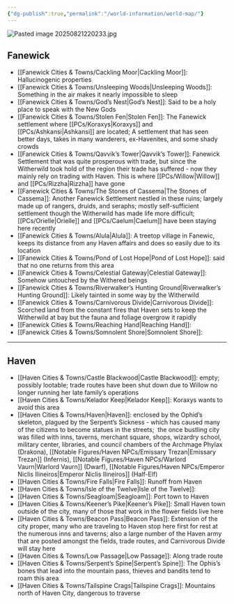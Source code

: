 ```yaml
---
{"dg-publish":true,"permalink":"/world-information/world-map/"}
---
```


![Pasted image 20250821220233.jpg](/img/user/_Assets/Pasted%20image%2020250821220233.jpg)

## Fanewick
- [[Fanewick Cities & Towns/Cackling Moor\|Cackling Moor]]: Hallucinogenic properties
- [[Fanewick Cities & Towns/Unsleeping Woods\|Unsleeping Woods]]: Something in the air makes it nearly impossible to sleep
- [[Fanewick Cities & Towns/God’s Nest\|God’s Nest]]: Said to be a holy place to speak with the New Gods
- [[Fanewick Cities & Towns/Stolen Fen\|Stolen Fen]]: The Fanewick settlement where [[PCs/Koraxys\|Koraxys]] and [[PCs/Ashkansi\|Ashkansi]] are located; A settlement that has seen better days, takes in many wanderers, ex-Havenites, and some shady crowds
- [[Fanewick Cities & Towns/Qavvik’s Tower\|Qavvik’s Tower]]: Fanewick Settlement that was quite prosperous with trade, but since the Witherwild took hold of the region their trade has suffered - now they mainly rely on trading with Haven. This is where [[PCs/Willow\|Willow]] and [[PCs/Rizzha\|Rizzha]] have gone
- [[Fanewick Cities & Towns/The Stones of Cassema\|The Stones of Cassema]]: Another Fanewick Settlement nestled in these ruins; largely made up of rangers, druids, and seraphs; mostly self-sufficient settlement though the Witherwild has made life more difficult; [[PCs/Orielle\|Orielle]] and [[PCs/Caelum\|Caelum]] have been staying here recently
- [[Fanewick Cities & Towns/Alula\|Alula]]: A treetop village in Fanewic, keeps its distance from any Haven affairs and does so easily due to its location
- [[Fanewick Cities & Towns/Pond of Lost Hope\|Pond of Lost Hope]]: said that no one returns from this area
- [[Fanewick Cities & Towns/Celestial Gateway\|Celestial Gateway]]: Somehow untouched by the Withered beings
- [[Fanewick Cities & Towns/Riverwalker’s Hunting Ground\|Riverwalker’s Hunting Ground]]: Likely tainted in some way by the Witherwild
- [[Fanewick Cities & Towns/Carnivorous Divide\|Carnivorous Divide]]: Scorched land from the constant fires that Haven sets to keep the Witherwild at bay but the fauna and foliage overgrow it rapidly
- [[Fanewick Cities & Towns/Reaching Hand\|Reaching Hand]]: 
- [[Fanewick Cities & Towns/Somnolent Shore\|Somnolent Shore]]:

---

## Haven
- [[Haven Cities & Towns/Castle Blackwood\|Castle Blackwood]]: empty; possibly lootable; trade routes have been shut down due to Willow no longer running her late family’s operations
- [[Haven Cities & Towns/Kelador Keep\|Kelador Keep]]: Koraxys wants to avoid this area
- [[Haven Cities & Towns/Haven\|Haven]]: enclosed by the Ophid’s skeleton, plagued by the Serpent’s Sickness - which has caused many of the citizens to become statues in the streets;  the once bustling city was filled with inns, taverns, merchant square, shops, wizardry school, military center, libraries, and council chambers of the Archmage Phylax (Drakona), [[Notable Figures/Haven NPCs/Emissary Trezan\|Emissary Trezan]] (Infernis), [[Notable Figures/Haven NPCs/Warlord Vaurn\|Warlord Vaurn]] (Dwarf), [[Notable Figures/Haven NPCs/Emperor Niclis Ilineiros\|Emperor Niclis Ilineiros]] (Half-Elf)
- [[Haven Cities & Towns/Fire Falls\|Fire Falls]]: Runoff from Haven
- [[Haven Cities & Towns/Isle of the Twelve\|Isle of the Twelve]]: 
- [[Haven Cities & Towns/Seagloam\|Seagloam]]: Port town to Haven
- [[Haven Cities & Towns/Keener’s Pike\|Keener’s Pike]]: Small Haven town outside of the city, many of those that work in the flower fields live here
- [[Haven Cities & Towns/Beacon Pass\|Beacon Pass]]: Extension of the city proper, many who are traveling to Haven stop here first for rest at the numerous inns and taverns; also a large number of the Haven army that are posted amongst the fields, trade routes, and Carnivorous Divide will stay here
- [[Haven Cities & Towns/Low Passage\|Low Passage]]: Along trade route
- [[Haven Cities & Towns/Serpent’s Spine\|Serpent’s Spine]]: The Ophis’s bones that lead into the mountain pass, thieves and bandits tend to roam this area
- [[Haven Cities & Towns/Tailspine Crags\|Tailspine Crags]]: Mountains north of Haven City, dangerous to traverse